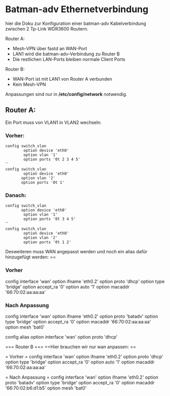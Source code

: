 # Batman-adv Ethernetverbindung

hier die Doku zur Konfiguration einer batman-adv Kabelverbindung
zwischen 2 Tp-Link WDR3600 Routern.

Router A:
 * Mesh-VPN über fastd an WAN-Port
 * LAN1 wird die batman-adv-Verbindung zu Router B
 * Die restlichen LAN-Ports bleiben normale Client Ports

Router B:
 * WAN-Port ist mit LAN1 von Router A verbunden
 * Kein Mesh-VPN

Anpassungen sind nur in **/etc/config/network** notwendig.


## Router A: 
Ein Port muss von VLAN1 in VLAN2 wechseln:
### Vorher:
`config switch_vlan`  
`        option device 'eth0'`  
`        option vlan '1'`  
`        option ports '0t 2 3 4 5'`  
 ``   
`config switch_vlan`  
`        option device 'eth0'`  
`       option vlan '2'`  
`       option ports '0t 1'`  


### Danach:
`config switch_vlan`  
`       option device 'eth0'`  
`        option vlan '1'`  
`        option ports '0t 3 4 5'`  
``  
`config switch_vlan`  
`        option device 'eth0'`  
`        option vlan '2'`  
`        option ports '0t 1 2'`  

Desweiteren muss WAN angepasst werden und noch ein alias dafür
hinzugefügt werden: ==

### Vorher
config interface 'wan'
        option ifname 'eth0.2'
        option proto 'dhcp'
        option type 'bridge'
        option accept_ra '0'
        option auto '1'
        option macaddr '66:70:02:aa:aa:aa'

### Nach Anpassung
config interface 'wan'
        option ifname 'eth0.2'
        option proto 'batadv'
        option type 'bridge'
        option accept_ra '0'
        option macaddr '66:70:02:aa:aa:aa'
        option mesh 'bat0'
 
config alias
        option interface 'wan'
        option proto 'dhcp'

=== Router B ===
==Hier brauchen wir nur wan anpassen: ==

= Vorher =
config interface 'wan'
        option ifname 'eth0.2'
        option proto 'dhcp'
        option type 'bridge'
        option accept_ra '0'
        option auto '1'
        option macaddr '66:70:02:aa:aa:aa'

= Nach Anpassung =
config interface 'wan'
        option ifname 'eth0.2'
        option proto 'batadv'
        option type 'bridge'
        option accept_ra '0'
        option macaddr '66:70:02:b6:d1:b5'
        option mesh 'bat0'


